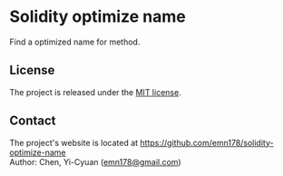 # Solidity optimize name
Find a optimized name for method.

## License
The project is released under the [MIT license](http://www.opensource.org/licenses/MIT).

## Contact
The project's website is located at https://github.com/emn178/solidity-optimize-name  
Author: Chen, Yi-Cyuan (emn178@gmail.com)
